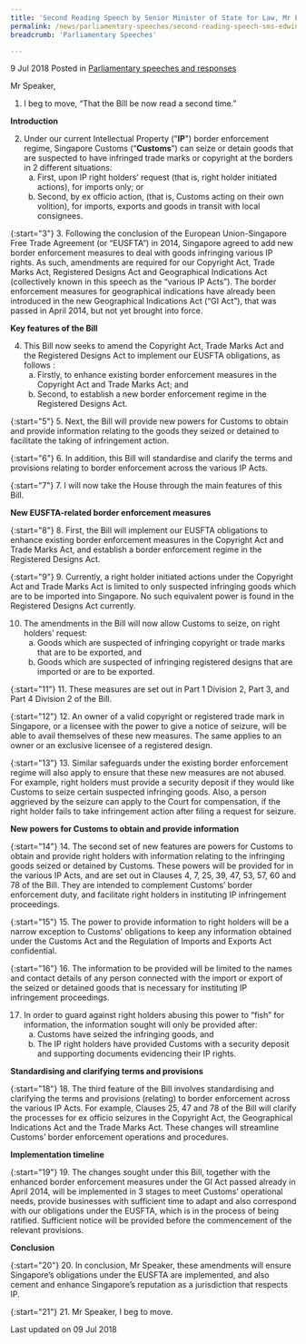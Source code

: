 ```yaml
---
title: 'Second Reading Speech by Senior Minister of State for Law, Mr Edwin Tong, on the Intellectual Property (Border Enforcement) Bill'
permalink: /news/parliamentary-speeches/second-reading-speech-sms-edwin-tong-ip-border-enforcement-bill/
breadcrumb: 'Parliamentary Speeches'

---
```




9 Jul 2018 Posted in [Parliamentary speeches and responses](/news/parliamentary-speeches)

Mr Speaker,

1. I beg to move, “That the Bill be now read a second time.”

**Introduction**

<ol start="2">
 <li> Under our current Intellectual Property ("<strong>IP</strong>") border enforcement regime, Singapore Customs (“<strong>Customs</strong>”) can seize or detain goods that are suspected to have infringed trade marks or copyright at the borders in 2 different situations:

<ol style="list-style-type: lower-alpha">

<li>First, upon IP right holders’ request (that is, right holder initiated actions), for imports only; or </li>

<li>Second, by ex officio action, (that is, Customs acting on their own volition), for imports, exports and goods in transit with local consignees. </li>
</ol>

</li>
</ol>

{:start="3"}
3. Following the conclusion of the European Union-Singapore Free Trade Agreement (or “EUSFTA”) in 2014, Singapore agreed to add new border enforcement measures to deal with goods infringing various IP rights. As such, amendments are required for our Copyright Act, Trade Marks Act, Registered Designs Act and Geographical Indications Act (collectively known in this speech as the “various IP Acts”). The border enforcement measures for geographical indications have already been introduced in the new Geographical Indications Act (“GI Act”), that was passed in April 2014, but not yet brought into force.


**Key features of the Bill**

<ol start="4">
<li>This Bill now seeks to amend the Copyright Act, Trade Marks Act and the Registered Designs Act to implement our EUSFTA obligations, as follows :

<ol style="list-style-type: lower-alpha">
<li>Firstly, to enhance existing border enforcement measures in the Copyright Act and Trade Marks Act; and </li>

<li>Second, to establish a new border enforcement regime in the Registered Designs Act. </li>
</ol>
</li>
</ol>

{:start="5"}
5. Next, the Bill will provide new powers for Customs to obtain and provide information relating to the goods they seized or detained to facilitate the taking of infringement action.

 
{:start="6"}
6. In addition, this Bill will standardise and clarify the terms and provisions relating to border enforcement across the various IP Acts.

 
{:start="7"}
7. I will now take the House through the main features of this Bill.

**New EUSFTA-related border enforcement measures**

{:start="8"}
8. First, the Bill will implement our EUSFTA obligations to enhance existing border enforcement measures in the Copyright Act and Trade Marks Act, and establish a border enforcement regime in the Registered Designs Act.

 
{:start="9"}
9. Currently, a right holder initiated actions under the Copyright Act and Trade Marks Act is limited to only suspected infringing goods which are to be imported into Singapore. No such equivalent power is found in the Registered Designs Act currently.

<ol start="10">
<li>The amendments in the Bill will now allow Customs to seize, on right holders’ request:

<ol style="list-style-type: lower-alpha">
<li>Goods which are suspected of infringing copyright or trade marks that are to be exported, and</li>
<li> Goods which are suspected of infringing registered designs that are imported or are to be exported.</li>
</ol>
</li>
</ol>

{:start="11"}
11. These measures are set out in Part 1 Division 2, Part 3, and Part 4 Division 2 of the Bill.

 
{:start="12"}
12. An owner of a valid copyright or registered trade mark in Singapore, or a licensee with the power to give a notice of seizure, will be able to avail themselves of these new measures. The same applies to an owner or an exclusive licensee of a registered design.

 
{:start="13"}
13. Similar safeguards under the existing border enforcement regime will also apply to ensure that these new measures are not abused. For example, right holders must provide a security deposit if they would like Customs to seize certain suspected infringing goods. Also, a person aggrieved by the seizure can apply to the Court for compensation, if the right holder fails to take infringement action after filing a request for seizure.


**New powers for Customs to obtain and provide information**


 
{:start="14"}
14. The second set of new features are powers for Customs to obtain and provide right holders with information relating to the infringing goods seized or detained by Customs. These powers will be provided for in the various IP Acts, and are set out in Clauses 4, 7, 25, 39, 47, 53, 57, 60 and 78 of the Bill. They are intended to complement Customs’ border enforcement duty, and facilitate right holders in instituting IP infringement proceedings.

 
{:start="15"}
15. The power to provide information to right holders will be a narrow exception to Customs’ obligations to keep any information obtained under the Customs Act and the Regulation of Imports and Exports Act confidential.

 
{:start="16"}
16. The information to be provided will be limited to the names and contact details of any person connected with the import or export of the seized or detained goods that is necessary for instituting IP infringement proceedings.


<ol start="17">
<li>   In order to guard against right holders abusing this power to “fish” for information, the information sought will only be provided after:

<ol style="list-style-type: lower-alpha">
<li>Customs have seized the infringing goods, and</li>
<li>The IP right holders have provided Customs with a security deposit and supporting documents evidencing their IP rights.</li>
</ol>
</li>
</ol>

**Standardising and clarifying terms and provisions**

{:start="18"}
18. The third feature of the Bill involves standardising and clarifying the terms and provisions (relating) to border enforcement across the various IP Acts. For example, Clauses 25, 47 and 78 of the Bill will clarify the processes for ex officio seizures in the Copyright Act, the Geographical Indications Act and the Trade Marks Act. These changes will streamline Customs’ border enforcement operations and procedures.

**Implementation timeline**

{:start="19"}
19. The changes sought under this Bill, together with the enhanced border enforcement measures under the GI Act passed already in April 2014, will be implemented in 3 stages to meet Customs’ operational needs, provide businesses with sufficient time to adapt and also correspond with our obligations under the EUSFTA, which is in the process of being ratified. Sufficient notice will be provided before the commencement of the relevant provisions.


**Conclusion**

{:start="20"}
20. In conclusion, Mr Speaker, these amendments will ensure Singapore’s obligations under the EUSFTA are implemented, and also cement and enhance Singapore’s reputation as a jurisdiction that respects IP.

 
{:start="21"}
21. Mr Speaker, I beg to move.

<p class="right-side-updated">Last updated on 09 Jul 2018</p>
